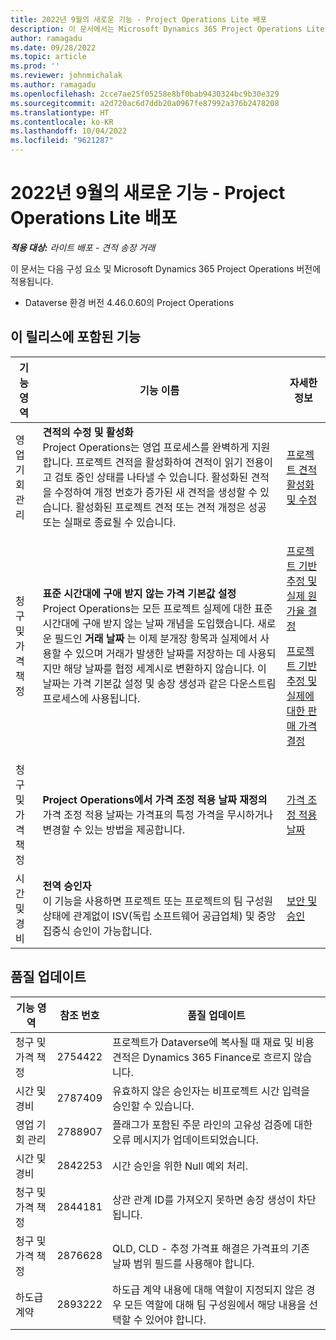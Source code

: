 ```yaml
---
title: 2022년 9월의 새로운 기능 - Project Operations Lite 배포
description: 이 문서에서는 Microsoft Dynamics 365 Project Operations Lite 배포의 2022년 9월 릴리스에서 사용할 수 있는 품질 업데이트에 대한 정보를 제공합니다.
author: ramagadu
ms.date: 09/28/2022
ms.topic: article
ms.prod: ''
ms.reviewer: johnmichalak
ms.author: ramagadu
ms.openlocfilehash: 2cce7ae25f05258e8bf0bab9430324bc9b30e329
ms.sourcegitcommit: a2d720ac6d7ddb20a0967fe87992a376b2478208
ms.translationtype: HT
ms.contentlocale: ko-KR
ms.lasthandoff: 10/04/2022
ms.locfileid: "9621287"
---
```

# <a name="whats-new-september-2022---project-operations-lite-deployment"></a>2022년 9월의 새로운 기능 - Project Operations Lite 배포

_**적용 대상:** 라이트 배포 - 견적 송장 거래_

이 문서는 다음 구성 요소 및 Microsoft Dynamics 365 Project Operations 버전에 적용됩니다.

- Dataverse 환경 버전 4.46.0.60의 Project Operations

## <a name="features-included-in-this-release"></a>이 릴리스에 포함된 기능

| 기능 영역 | 기능 이름 | 자세한 정보 |
| --- | --- | --- |
| 영업 기회 관리 | **견적의 수정 및 활성화**<br>Project Operations는 영업 프로세스를 완벽하게 지원합니다. 프로젝트 견적을 활성화하여 견적이 읽기 전용이고 검토 중인 상태를 나타낼 수 있습니다. 활성화된 견적을 수정하여 개정 번호가 증가된 새 견적을 생성할 수 있습니다. 활성화된 프로젝트 견적 또는 견적 개정은 성공 또는 실패로 종료될 수 있습니다. | [프로젝트 견적 활성화 및 수정](/dynamics365/project-operations/sales/activation-and-revision) |
| 청구 및 가격 책정 | **표준 시간대에 구애 받지 않는 가격 기본값 설정**<br>Project Operations는 모든 프로젝트 실제에 대한 표준 시간대에 구애 받지 않는 날짜 개념을 도입했습니다. 새로운 필드인 **거래 날짜** 는 이제 분개장 항목과 실제에서 사용할 수 있으며 거래가 발생한 날짜를 저장하는 데 사용되지만 해당 날짜를 협정 세계시로 변환하지 않습니다. 이 날짜는 가격 기본값 설정 및 송장 생성과 같은 다운스트림 프로세스에 사용됩니다. | <p>[프로젝트 기반 추정 및 실제 원가율 결정](/dynamics365/project-operations/pro/pricing-costing/cost-price-resolution-sales)</p><p>[프로젝트 기반 추정 및 실제에 대한 판매 가격 결정](/dynamics365/project-operations/pro/pricing-costing/sales-price-resolution-sales)</p> |
| 청구 및 가격 책정 | **Project Operations에서 가격 조정 적용 날짜 재정의**<br>가격 조정 적용 날짜는 가격표의 특정 가격을 무시하거나 변경할 수 있는 방법을 제공합니다. | [가격 조정 적용 날짜](/dynamics365/project-operations/pricing-costing/dateffective_price_overrides) |
| 시간 및 경비 | **전역 승인자**<br>이 기능을 사용하면 프로젝트 또는 프로젝트의 팀 구성원 상태에 관계없이 ISV(독립 소프트웨어 공급업체) 및 중앙 집중식 승인이 가능합니다. | [보안 및 승인](/dynamics365/project-operations/approvals/approvals-security) |

## <a name="quality-updates"></a>품질 업데이트

| 기능 영역 | 참조 번호 | 품질 업데이트 |
| --- | --- | --- |
| 청구 및 가격 책정 | 2754422 | 프로젝트가 Dataverse에 복사될 때 재료 및 비용 견적은 Dynamics 365 Finance로 흐르지 않습니다. |
| 시간 및 경비 | 2787409 | 유효하지 않은 승인자는 비프로젝트 시간 입력을 승인할 수 있습니다. |
| 영업 기회 관리 | 2788907 | 플래그가 포함된 주문 라인의 고유성 검증에 대한 오류 메시지가 업데이트되었습니다. |
| 시간 및 경비 | 2842253 | 시간 승인을 위한 Null 예외 처리. |
| 청구 및 가격 책정 | 2844181 | 상관 관계 ID를 가져오지 못하면 송장 생성이 차단됩니다. |
| 청구 및 가격 책정 | 2876628 | QLD, CLD - 추정 가격표 해결은 가격표의 기존 날짜 범위 필드를 사용해야 합니다. |
| 하도급 계약 | 2893222 | 하도급 계약 내용에 대해 역할이 지정되지 않은 경우 모든 역할에 대해 팀 구성원에서 해당 내용을 선택할 수 있어야 합니다. |
